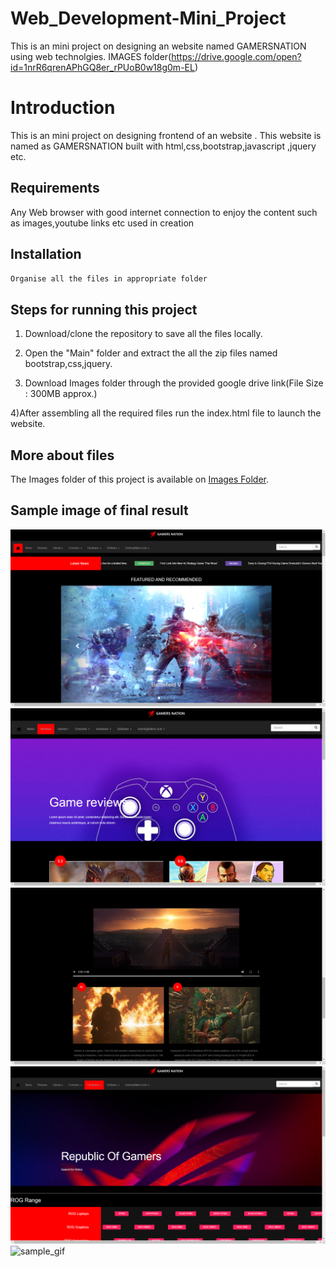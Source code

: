 # Web_Development-Mini_Project
This is an mini project on designing an website named GAMERSNATION using web technolgies. IMAGES folder(https://drive.google.com/open?id=1nrR6qrenAPhGQ8er_rPUoB0w18g0m-EL)


# Introduction

This is an mini project on designing frontend of an website .
This website is named as GAMERSNATION built with html,css,bootstrap,javascript ,jquery etc.

## Requirements

Any Web browser with good internet connection to enjoy the content such as images,youtube links etc used in creation

## Installation

```bash
Organise all the files in appropriate folder
```

## Steps for running this project

1) Download/clone the repository to save all the files locally.

2) Open the "Main" folder and extract the all the zip files named bootstrap,css,jquery.

3) Download Images folder through the provided google drive link(File Size : 300MB approx.)
      
4)After assembling all the required files run the index.html file to launch the website.  
  

## More about files

The Images folder of this project is available on [Images Folder](https://drive.google.com/open?id=1nrR6qrenAPhGQ8er_rPUoB0w18g0m-EL).



## Sample image of final result

![sample_image1](1.png)
![sample_image2](2.png)
![sample_image3](3.png)
![sample_image4](4.png)
![sample_gif](websample.gif)

